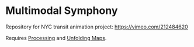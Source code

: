 # Multimodal Symphony

Repository for NYC transit animation project: https://vimeo.com/212484620

Requires [Processing](processing.org) and [Unfolding Maps](unfoldingmaps.org).
